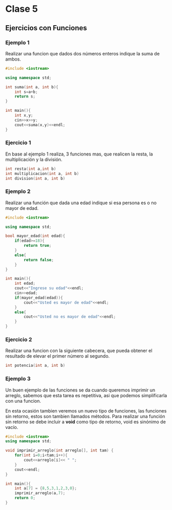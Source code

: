 # Clase 5
## Ejercicios con Funciones
### Ejemplo 1
Realizar una funcion que dados dos números enteros indique la suma de ambos.
```cpp
#include <iostream>

using namespace std;

int suma(int a, int b){
	int s=a+b;
	return s;
}

int main(){
	int x,y;
	cin>>x>>y;
	cout<<suma(x,y)<<endl;
}
```
### Ejercicio 1
En base al ejemplo 1 realiza, 3 funciones mas, que realicen la resta, la multiplicación y la división.
```cpp
int resta(int a,int b)
int multiplicacion(int a, int b)
int division(int a, int b)
```
### Ejemplo 2
Realizar una función que dada una edad indique si esa persona es o no mayor de edad.
```cpp
#include <iostream>

using namespace std;

bool mayor_edad(int edad){
	if(edad>=18){
		return true;
	}
	else{
		return false;
	}
}

int main(){
	int edad;
	cout<<"Ingrese su edad"<<endl;
	cin>>edad;
	if(mayor_edad(edad)){
		cout<<"Usted es mayor de edad"<<endl;
	}
	else{
		cout<<"Usted no es mayor de edad"<<endl;
	}
}
```
### Ejercicio 2
Realizar una funcion con la siguiente cabecera, que pueda obtener el resultado de elevar el primer número al segundo.
```cpp
int potencia(int a, int b)
```
### Ejemplo 3
Un buen ejemplo de las funciones se da cuando queremos imprimir un arreglo, sabemos que esta tarea es repetitiva, asi que podemos simplificarla con una funcion.

En esta ocasión tambien veremos un nuevo tipo de funciones, las funciones sin retorno, estos son tambien llamados métodos. Para realizar una función sin retorno se debe incluir a **void** como tipo de retorno, void es sinónimo de vacío.
```cpp
#include <iostream>
using namespace std;

void imprimir_arreglo(int arreglo[], int tam) {
	for(int i=0;i<tam;i++){
		cout<<arreglo[i]<< " ";
	}
	cout<<endl;
}

int main(){
	int a[7] = {8,5,3,1,2,3,0};
	imprimir_arreglo(a,7);
	return 0;
}
```